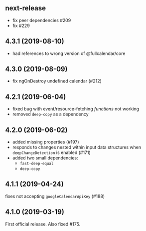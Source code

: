 next-release
------------------
- fix peer dependencies #209
- fix #229

4.3.1 (2019-08-10)
------------------
- had references to wrong version of @fullcalendar/core


4.3.0 (2019-08-09)
------------------
- fix ngOnDestroy undefined calendar (#212)


4.2.1 (2019-06-04)
------------------
- fixed bug with event/resource-fetching *functions* not working
- removed `deep-copy` as a dependency


4.2.0 (2019-06-02)
------------------
- added missing properties (#197)
- responds to changes nested within input data structures
  when `deepChangeDetection` is enabled (#171)
- added two small dependencies:
  - `fast-deep-equal`
  - `deep-copy`


4.1.1 (2019-04-24)
------------------
fixes not accepting `googleCalendarApiKey` (#188)


4.1.0 (2019-03-19)
------------------
First official release. Also fixed #175.
